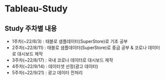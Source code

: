 # Tableau-Study

## Study 주차별 내용
* 1주차(~22/8/3) : 태블로 샘플데이터(SuperStore)로 기초 공부
* 2주차(~22/8/11) : 태블로 샘플데이터(SuperStore)로 중급 공부 & 코로나 데이터로 대시보드 제작
* 3주차(~22/8/17) : 국내 코로나 데이터로 대시보드 제작
* 4주차(~22/9/14) : 데이터셋 선정(광고 데이터)
* 5주차(~22/9/21) : 광고 데이터 전처리

